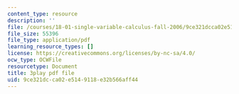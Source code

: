 ```yaml
---
content_type: resource
description: ''
file: /courses/18-01-single-variable-calculus-fall-2006/9ce321dcca02e5149118e32b566aff44_jBkXbAgMj6s.pdf
file_size: 55396
file_type: application/pdf
learning_resource_types: []
license: https://creativecommons.org/licenses/by-nc-sa/4.0/
ocw_type: OCWFile
resourcetype: Document
title: 3play pdf file
uid: 9ce321dc-ca02-e514-9118-e32b566aff44
---
```

